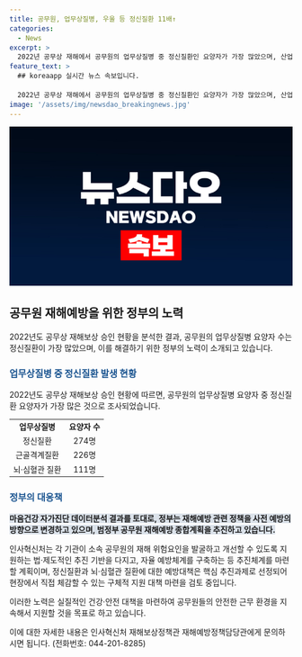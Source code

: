 ```yaml
---
title: 공무원, 업무상질병, 우울 등 정신질환 11배↑
categories:
  - News
excerpt: >
  2022년 공무상 재해에서 공무원의 업무상질병 중 정신질환인 요양자가 가장 많았으며, 산업재해보다 11배 많은 것으로 파악됐다. 이에 인사혁신처는 사전 예방을 강화하기로 하고, 공무원의 재해 위험요인을 개선하고 체계를 구축하는 등의 계획을 세웠다. 또한, 정신질환과 뇌·심혈관 질환에 대한 예방대책을 마련하고 안전한 근무환경을 지원할 계획이다.
feature_text: >
  ## koreaapp 실시간 뉴스 속보입니다.

  2022년 공무상 재해에서 공무원의 업무상질병 중 정신질환인 요양자가 가장 많았으며, 산업재해보다 11배 많은 것으로 파악됐다. 이에 인사혁신처는 사전 예방을 강화하기로 하고, 공무원의 재해 위험요인을 개선하고 체계를 구축하는 등의 계획을 세웠다. 또한, 정신질환과 뇌·심혈관 질환에 대한 예방대책을 마련하고 안전한 근무환경을 지원할 계획이다.
image: '/assets/img/newsdao_breakingnews.jpg'
---
```


<p><img src="/assets/img/newsdao_breakingnews.jpg" alt="koreaapp 속보" /></p>

<h2 data-ke-size="size26">공무원 재해예방을 위한 정부의 노력</h2>

<p data-ke-size="size16">2022년도 공무상 재해보상 승인 현황을 분석한 결과, 공무원의 업무상질병 요양자 수는 정신질환이 가장 많았으며, 이를 해결하기 위한 정부의 노력이 소개되고 있습니다.</p>

<h3><b><span style="color: #1a5490;">업무상질병 중 정신질환 발생 현황</span></b></h3>

<p data-ke-size="size16">2022년도 공무상 재해보상 승인 현황에 따르면, 공무원의 업무상질병 요양자 중 정신질환 요양자가 가장 많은 것으로 조사되었습니다.</p>

<table>
    <tr>
        <td style="text-align: center; height: 17px;"><b>업무상질병</b></td>
        <td style="text-align: center; height: 17px;"><b>요양자 수</b></td>
    </tr>
    <tr>
        <td style="text-align: center; height: 17px;">정신질환</td>
        <td style="text-align: center; height: 17px;">274명</td>
    </tr>
    <tr>
        <td style="text-align: center; height: 17px;">근골격계질환</td>
        <td style="text-align: center; height: 17px;">226명</td>
    </tr>
    <tr>
        <td style="text-align: center; height: 17px;">뇌·심혈관 질환</td>
        <td style="text-align: center; height: 17px;">111명</td>
    </tr>
</table>

<h3><b><span style="color: #1a5490;">정부의 대응책</span></b></h3>

<p data-ke-size="size16"><b><span style="background-color: #21538527;">마음건강 자가진단 데이터분석 결과를 토대로, 정부는 재해예방 관련 정책을 사전 예방의 방향으로 변경하고 있으며, 범정부 공무원 재해예방 종합계획을 추진하고 있습니다.</span></b></p>

<p data-ke-size="size16">인사혁신처는 각 기관이 소속 공무원의 재해 위험요인을 발굴하고 개선할 수 있도록 지원하는 법·제도적인 추진 기반을 다지고, 자율 예방체계를 구축하는 등 추진체계를 마련할 계획이며, 정신질환과 뇌·심혈관 질환에 대한 예방대책은 핵심 추진과제로 선정되어 현장에서 직접 체감할 수 있는 구체적 지원 대책 마련을 검토 중입니다.</p>

<p data-ke-size="size16">이러한 노력은 실질적인 건강·안전 대책을 마련하여 공무원들의 안전한 근무 환경을 지속해서 지원할 것을 목표로 하고 있습니다.</p>

<p data-ke-size="size16">이에 대한 자세한 내용은 인사혁신처 재해보상정책관 재해예방정책담당관에게 문의하시면 됩니다. (전화번호: 044-201-8285)</p>

<p data-ke-size="size16">&nbsp;</p>

